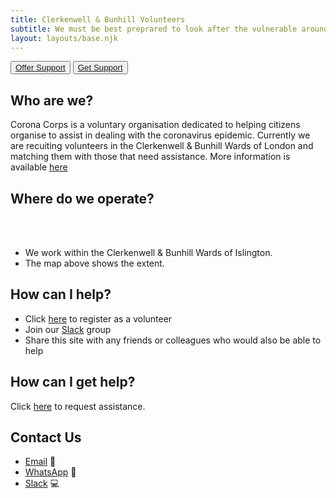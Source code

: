 ```yaml
---
title: Clerkenwell & Bunhill Volunteers
subtitle: We must be best preprared to look after the vulnerable around us and prevent COVID-19 spreading faster than our health services can cope.
layout: layouts/base.njk
---
```


<div class="button-container">
  <button class="bttn-simple bttn-lg bttn-royal"><a href="/volunteer">Offer Support</a></button>
  <button class="bttn-simple bttn-lg bttn-success"><a href="/assistance">Get Support</a></button>
</div>

## Who are we?
  Corona Corps is a voluntary organisation dedicated to helping citizens organise to assist in dealing with the coronavirus epidemic.
  Currently we are recuiting volunteers in the Clerkenwell & Bunhill Wards of London and matching them with those that need assistance.
  More information is available [here](/about)

## Where do we operate?

<br/>
<div id="map"></div>
<br/>

- We work within the Clerkenwell & Bunhill Wards of Islington.
- The map above shows the extent.

## How can I help?

 - Click [here](/volunteer) to register as a volunteer
 - Join our [Slack](https://join.slack.com/t/clerkenwellbu-vjp1442/shared_invite/zt-cv2fynw4-aF4sMPZXrnQTiijx6lVoxg) group
 - Share this site with any friends or colleagues who would also be able to help

## How can I get help?

 Click [here](/assistance) to request assistance.


## Contact Us

 - [Email](mailto:clerkenwellmutualaid@gmail.com) 	📧 
 - [WhatsApp](https://chat.whatsapp.com/JwbuyUUwb6J0sepXEgLShr) 📲
 - [Slack](https://join.slack.com/t/clerkenwellbu-vjp1442/shared_invite/zt-f94k3bvn-OnHBAb9auBM5g3PmMrzwKA) 💻
